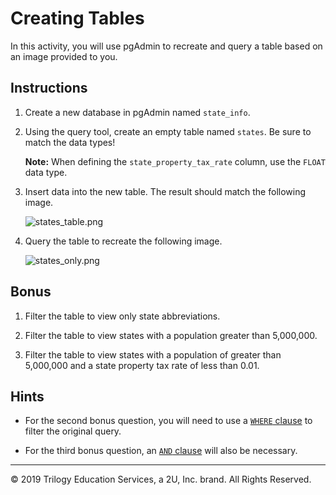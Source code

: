 # Creating Tables

In this activity, you will use pgAdmin to recreate and query a table based on an image provided to you.

## Instructions

1. Create a new database in pgAdmin named `state_info`.

2. Using the query tool, create an empty table named `states`. Be sure to match the data types!

    **Note:** When defining the `state_property_tax_rate` column, use the `FLOAT` data type.

3. Insert data into the new table. The result should match the following image.

    ![states_table.png](Images/states_table.png)

4. Query the table to recreate the following image.

    ![states_only.png](Images/states_only.png)

## Bonus

1. Filter the table to view only state abbreviations.

2. Filter the table to view states with a population greater than 5,000,000.

3. Filter the table to view states with a population of greater than 5,000,000 and a state property tax rate of less than 0.01.

## Hints

* For the second bonus question, you will need to use a [`WHERE` clause](https://www.tutorialspoint.com/sql/sql-where-clause.htm) to filter the original query.

* For the third bonus question, an [`AND` clause](https://www.tutorialspoint.com/sql/sql-and-or-clauses.htm) will also be necessary.

---

© 2019 Trilogy Education Services, a 2U, Inc. brand. All Rights Reserved.
